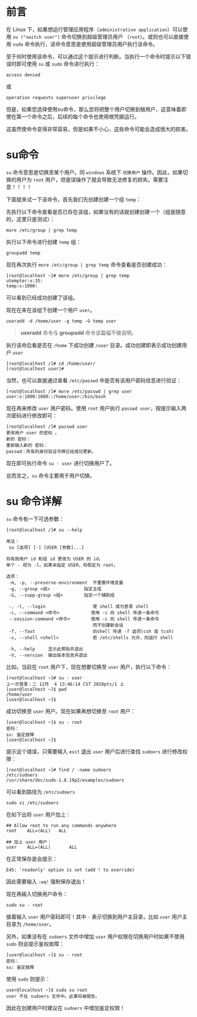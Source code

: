 # 前言

在 Linux 下，如果想运行管理应用程序（`administrative application`）可以使用 `su ("switch user")` 命令切换到超级管理员用户 （`root`）。或则也可以直接使用 `sudo` 命令执行，该命令意思是使用超级管理员用户执行该命令。

至于何时使用该命令，可以通过这个提示进行判断。当执行一个命令时提示以下错误时即可使用 `su` 或 `sudo` 命令进行执行：

```
access denied
```

或

```
operation requests superuser privilege
```

但是，如果您选择使用su命令，那么您将把整个用户切换到根用户，这意味着即使在第一个命令之后，后续的每个命令也使用根凭据运行。

这虽然使命令变得非常容易，但是如果不小心，这些命令可能会造成很大的损害。


# su命令

`su` 命令意思是切换至某个用户。同 `windows` 系统下 `切换用户` 操作。因此，如果切换的用户为 `root` 用户，但是误操作了就会导致无法修复的损失。需要注意！！！！

下面就来试一下该命令，首先我们先创建创建一个组 `temp`：

先执行以下命令查看是否已存在该组，如果没有的话就创建创建一个（组是随意的，这里只是测试）：

```
more /etc/group | grep temp
```

执行以下命令进行创建 `temp` 组：

```
groupadd temp
```

现在再次执行 `more /etc/group | grep temp` 命令查看是否创建成功：

```
[root@localhost ~]# more /etc/group | grep temp
utempter:x:35:
temp:x:1000:
```

可以看到已经成功创建了该组。

现在在来在该组下创建一个用户 `user`。

```
useradd -d /home/user -g temp -G temp user
```

> **useradd** 命令与 **groupadd** 命令该篇幅不做说明。


执行该命后看是否在 `/home` 下成功创建 `/user` 目录。成功创建即表示成功创建用户 `user`

```
[root@localhost /]# cd /home/user/
[root@localhost user]# 
```

当然，也可以直接通过查看 `/etc/passwd` 中是否有该用户密码信息进行验证：

```
[root@localhost /]# more /etc/passwd | grep user
user:x:1000:1000::/home/user:/bin/bash
```

现在再来修改 `user` 用户密码。使用 `root` 用户执行 `passwd user`，按提示输入两次密码进行修改即可：

```
[root@localhost /]# passwd user
更改用户 user 的密码 。
新的 密码：
重新输入新的 密码：
passwd：所有的身份验证令牌已经成功更新。
```

现在即可执行命令 `su - user` 进行切换用户了。

总而言之，`su` 命令主要用于用户切换。

# su 命令详解

`su` 命令有一下可选参数：

```
[root@localhost /]# su --help

用法：
 su [选项] [-] [USER [参数]...]

将有效用户 id 和组 id 更改为 USER 的 id。
单个 - 视为 -l。如果未指定 USER，将假定为 root。

选项：
 -m, -p, --preserve-environment  不重置环境变量
 -g, --group <组>             指定主组
 -G, --supp-group <组>        指定一个辅助组

 -, -l, --login                  使 shell 成为登录 shell
 -c, --command <命令>            使用 -c 向 shell 传递一条命令
 --session-command <命令>        使用 -c 向 shell 传递一条命令
                                 而不创建新会话
 -f, --fast                      向shell 传递 -f 选项(csh 或 tcsh)
 -s, --shell <shell>             若 /etc/shells 允许，则运行 shell

 -h, --help     显示此帮助并退出
 -V, --version  输出版本信息并退出
```

比如，当前在 `root` 用户下，现在想要切换至 `user` 用户，执行以下命令：

```
[root@localhost ~]# su - user
上一次登录：二 12月  4 13:46:14 CST 2018pts/1 上
[user@localhost ~]$ pwd
/home/user
[user@localhost ~]$ 
```

成功切换至 `user` 用户。现在如果再想切换至 `root` 用户：

```
[user@localhost ~]$ su - root
密码：
su: 鉴定故障
[user@localhost ~]$ 
```

提示这个错误，只需要输入 `exit` 退出 `user` 用户后进行查找 `sudoers` 进行修改权限：

```
[root@localhost ~]# find / -name sudoers
/etc/sudoers
/usr/share/doc/sudo-1.8.19p2/examples/sudoers
```

可以看到路径为 `/etc/sudoers`

```
sudo vi /etc/sudoers
```

在如下出将 `user` 用户加上：

```
## Allow root to run any commands anywhere 
root	ALL=(ALL) 	ALL

## 加上 user 用户：
user    ALL=(ALL)       ALL
```

在正常保存是会提示：

```
E45: 'readonly' option is set (add ! to override)
```

因此需要输入 `:wq!` 强制保存退出！

现在再输入切换用户命令：

```
sudo su - root
```

接着输入 `user` 用户密码即可！其中 `-` 表示切换到用户主目录，比如 `user` 用户主目录为 `/home/user`。

另外，如果没有在 `sudoers` 文件中增加 `user` 用户权限在切换用户时如果不使用 `sudo` 则会提示鉴权故障：

```
[user@localhost ~]$ su - root
密码：
su: 鉴定故障
```

使用 `sudo` 则提示：

```
user@localhost ~]$ sudo su root
user 不在 sudoers 文件中。此事将被报告。
```

因此在创建用户时建议在 `sudoers` 中增加鉴定权限！
